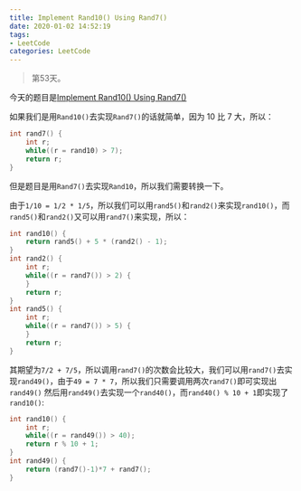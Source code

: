 ```yaml
---
title: Implement Rand10() Using Rand7()
date: 2020-01-02 14:52:19
tags:
- LeetCode
categories: LeetCode
---
```


> 第53天。

今天的题目是[Implement Rand10() Using Rand7()](https://leetcode.com/problems/implement-rand10-using-rand7/)

如果我们是用`Rand10()`去实现`Rand7()`的话就简单，因为 10 比 7 大，所以：

```c++
int rand7() {
    int r;
    while((r = rand10) > 7);
    return r;
}
```

但是题目是用`Rand7()`去实现`Rand10`，所以我们需要转换一下。

由于`1/10 = 1/2 * 1/5`，所以我们可以用`rand5()`和`rand2()`来实现`rand10()`，而`rand5()`和`rand2()`又可以用`rand7()`来实现，所以：

```c++
int rand10() {
    return rand5() + 5 * (rand2() - 1);
}
int rand2() {
    int r;
    while((r = rand7()) > 2) {
    }
    return r;
}
int rand5() {
    int r;
    while((r = rand7()) > 5) {
    }
    return r;
}
```

其期望为`7/2 + 7/5`，所以调用`rand7()`的次数会比较大，我们可以用`rand7()`去实现`rand49()`，由于`49 = 7 * 7`，所以我们只需要调用两次`rand7()`即可实现出`rand49()`
然后用`rand49()`去实现一个`rand40()`，而`rand40() % 10 + 1`即实现了`rand10()`:

```c++
int rand10() {
    int r;
    while((r = rand49()) > 40);
    return r % 10 + 1;
}
int rand49() {
    return (rand7()-1)*7 + rand7();
}
```